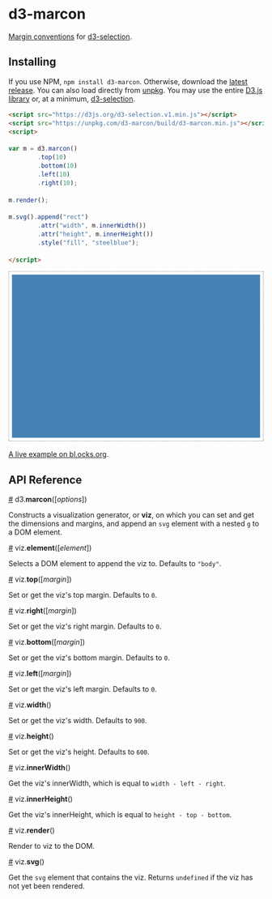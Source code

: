 # d3-marcon

[Margin conventions](https://bl.ocks.org/mbostock/3019563) for [d3-selection](https://github.com/d3/d3-selection).

## Installing
If you use NPM, `npm install d3-marcon`. Otherwise, download the [latest release](https://github.com/HarryStevens/d3-marcon/tree/master/build).
You can also load directly from [unpkg](https://unpkg.com/d3-marcon/build/d3-marcon.min.js). You may use the entire [D3.js library](https://d3js.org/) or, at a minimum, [d3-selection](https://github.com/d3/d3-selection).
```html
<script src="https://d3js.org/d3-selection.v1.min.js"></script>
<script src="https://unpkg.com/d3-marcon/build/d3-marcon.min.js"></script>
<script>

var m = d3.marcon()
		.top(10)
		.bottom(10)
		.left(10)
		.right(10);

m.render();

m.svg().append("rect")
		.attr("width", m.innerWidth())
		.attr("height", m.innerHeight())
		.style("fill", "steelblue");

</script>
```

![image](https://github.com/HarryStevens/d3-marcon/blob/master/img/marcon.png "margin convention")

[A live example on bl.ocks.org](https://bl.ocks.org/HarryStevens/de1069536e00256d7aa82299fac0f3d5).

## API Reference

<a href="#marcon" name="marcon">#</a> d3.<b>marcon</b>([<i>options</i>])

Constructs a visualization generator, or <b>viz</b>, on which you can set and get the dimensions and margins, and append an `svg` element with a nested `g` to a DOM element.

<a href="#marcon_element" name="marcon_element">#</a> viz.<b>element</b>([<i>element</i>])

Selects a DOM element to append the viz to. Defaults to `"body"`.

<a href="#marcon_top" name="marcon_top">#</a> viz.<b>top</b>([<i>margin</i>])

Set or get the viz's top margin. Defaults to `0`.

<a href="#marcon_right" name="marcon_right">#</a> viz.<b>right</b>([<i>margin</i>])

Set or get the viz's right margin. Defaults to `0`.

<a href="#marcon_bottom" name="marcon_bottom">#</a> viz.<b>bottom</b>([<i>margin</i>])

Set or get the viz's bottom margin. Defaults to `0`.

<a href="#marcon_left" name="marcon_left">#</a> viz.<b>left</b>([<i>margin</i>])

Set or get the viz's left margin. Defaults to `0`.

<a href="#marcon_width" name="marcon_height">#</a> viz.<b>width</b>()

Set or get the viz's width. Defaults to `900`.

<a href="#marcon_height" name="marcon_height">#</a> viz.<b>height</b>()

Set or get the viz's height. Defaults to `600`.

<a href="#marcon_innerWidth" name="marcon_innerWidth">#</a> viz.<b>innerWidth</b>()

Get the viz's innerWidth, which is equal to `width - left - right`.

<a href="#marcon_innerHeight" name="marcon_innerHeight">#</a> viz.<b>innerHeight</b>()

Get the viz's innerHeight, which is equal to `height - top - bottom`.

<a href="#marcon_render" name="marcon_render">#</a> viz.<b>render</b>()

Render to viz to the DOM.

<a href="#marcon_svg" name="marcon_svg">#</a> viz.<b>svg</b>()

Get the `svg` element that contains the viz. Returns `undefined` if the viz has not yet been rendered.